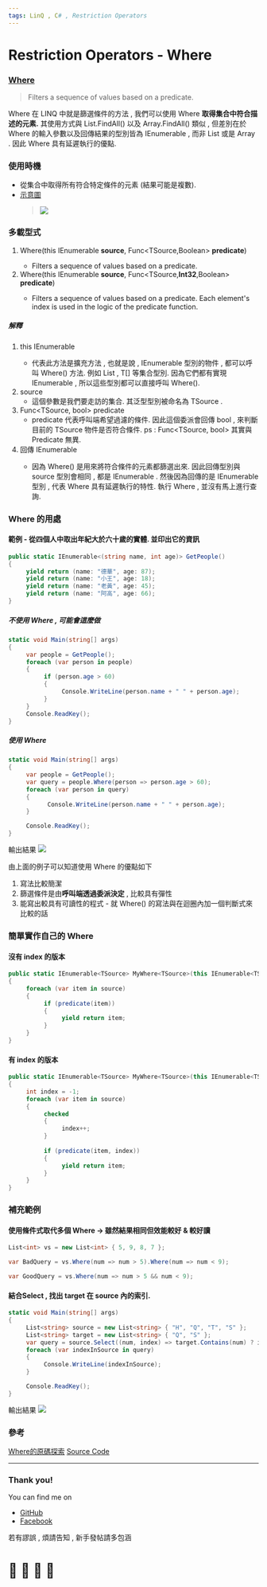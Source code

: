 ```yaml
---
tags: LinQ , C# , Restriction Operators
---
```


# Restriction Operators - Where

### [Where](https://docs.microsoft.com/zh-tw/dotnet/api/system.linq.enumerable.where?view=netframework-4.8#System_Linq_Enumerable_Where__1_System_Collections_Generic_IEnumerable___0__System_Func___0_System_Int32_System_Boolean__)
> Filters a sequence of values based on a predicate.

Where 在 LINQ 中就是篩選條件的方法 , 我們可以使用 Where **取得集合中符合描述的元素.**
其使用方式與 List.FindAll() 以及 Array.FindAll() 類似 , 但差別在於 Where 的輸入參數以及回傳結果的型別皆為 IEnumerable , 而非 List 或是 Array . 因此 Where 具有延遲執行的優點.

### 使用時機

- 從集合中取得所有符合特定條件的元素 (結果可能是複數).
- [示意圖](https://docs.microsoft.com/zh-tw/dotnet/csharp/programming-guide/concepts/linq/filtering-data)
  > ![](https://i.imgur.com/NWDT0nG.png)


### 多載型式

1. Where<TSource>(this IEnumerable<TSource> **source**, Func<TSource,Boolean> **predicate**)
    - Filters a sequence of values based on a predicate.
2. Where<TSource>(this IEnumerable<TSource> **source**, Func<TSource,**Int32**,Boolean> **predicate**)
    - Filters a sequence of values based on a predicate. Each element's index is used in the logic of the predicate function.

##### 解釋
1. this IEnumerable<TSource>
    - 代表此方法是擴充方法 , 也就是說 , IEnumerable<TSource> 型別的物件 , 都可以呼叫 Where() 方法. 例如 List<T> , T[] 等集合型別. 因為它們都有實現 IEnumerable<T> , 所以這些型別都可以直接呼叫 Where().
2. source 
    - 這個參數是我們要走訪的集合. 其泛型型別被命名為 TSource .
3. Func<TSource, bool> predicate
    - predicate 代表呼叫端希望過濾的條件. 因此這個委派會回傳 bool , 來判斷目前的 TSource 物件是否符合條件. ps : Func<TSource, bool> 其實與 Predicate<TSource> 無異. 
3. 回傳 IEnumerable<TSource>
     - 因為 Where() 是用來將符合條件的元素都篩選出來. 因此回傳型別與 source 型別會相同 , 都是 IEnumerable<TSource> . 然後因為回傳的是 IEnumerable<TSource> 型別 , 代表 Where 具有延遲執行的特性. 執行 Where , 並沒有馬上進行查詢.

### Where 的用處

#### 範例 - 從四個人中取出年紀大於六十歲的實體. 並印出它的資訊

```C#
public static IEnumerable<(string name, int age)> GetPeople()
{
     yield return (name: "德華", age: 87);
     yield return (name: "小王", age: 18);
     yield return (name: "老黃", age: 45);
     yield return (name: "阿高", age: 66);
}
```
##### 不使用 Where , 可能會這麼做
```C#
static void Main(string[] args)
{
     var people = GetPeople();
     foreach (var person in people)
     {
          if (person.age > 60)
          {
               Console.WriteLine(person.name + " " + person.age);
          }
     }
     Console.ReadKey();
}
```

##### 使用 Where
```C#
static void Main(string[] args)
{
     var people = GetPeople();
     var query = people.Where(person => person.age > 60);
     foreach (var person in query)
     {
           Console.WriteLine(person.name + " " + person.age);
     }

     Console.ReadKey();
}
```

輸出結果
![](https://i.imgur.com/FgZ45AP.png)

由上面的例子可以知道使用 Where 的優點如下
1. 寫法比較簡潔
2. 篩選條件是由**呼叫端透過委派決定** , 比較具有彈性
3. 能寫出較具有可讀性的程式 - 就 Where() 的寫法與在迴圈內加一個判斷式來比較的話

### 簡單實作自己的 Where
#### 沒有 index 的版本
```C#
public static IEnumerable<TSource> MyWhere<TSource>(this IEnumerable<TSource> source, Func<TSource, bool> predicate)
{
     foreach (var item in source)
     {
          if (predicate(item))
          {
               yield return item;
          }
     }
}
```
#### 有 index 的版本
```C#
public static IEnumerable<TSource> MyWhere<TSource>(this IEnumerable<TSource> source, Func<TSource, Int32, bool> predicate)
{
     int index = -1;
     foreach (var item in source)
     {
          checked
          {
               index++;
          }
          
          if (predicate(item, index))
          {
               yield return item;
          }
     }
}
```

### 補充範例
#### 使用條件式取代多個 Where -> 雖然結果相同但效能較好 & 較好讀
```C#
List<int> vs = new List<int> { 5, 9, 8, 7 };

var BadQuery = vs.Where(num => num > 5).Where(num => num < 9);

var GoodQuery = vs.Where(num => num > 5 && num < 9);
```

#### 結合Select , 找出 target 在 source 內的索引. 

```C#
static void Main(string[] args)
{
     List<string> source = new List<string> { "H", "Q", "T", "S" };
     List<string> target = new List<string> { "Q", "S" };
     var query = source.Select((num, index) => target.Contains(num) ? index : -1).Where(index => index != -1);
     foreach (var indexInSource in query)
     {
          Console.WriteLine(indexInSource);
     }

     Console.ReadKey();
}
```
輸出結果 
![](https://i.imgur.com/qNpJGP5.png)


### 參考
[Where的原碼探索](https://ithelp.ithome.com.tw/articles/10195658)
[Source Code](https://github.com/dotnet/corefx/blob/master/src/System.Linq/src/System/Linq/Where.cs)

---

### Thank you! 

You can find me on

- [GitHub](https://github.com/s0920832252)
- [Facebook](https://www.facebook.com/fourtune.chen)

若有謬誤 , 煩請告知 , 新手發帖請多包涵

# :100: :muscle: :tada: :sheep: 
